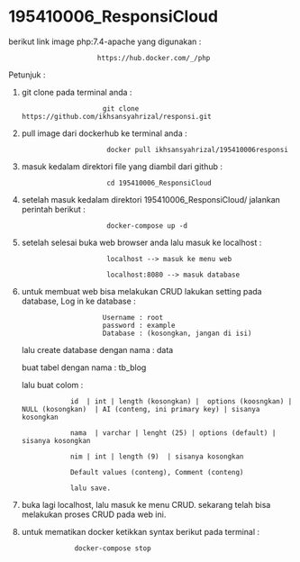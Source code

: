# 195410006_ResponsiCloud

berikut link image php:7.4-apache yang digunakan : 

                          https://hub.docker.com/_/php
                           
                           
Petunjuk : 
1. git clone pada terminal anda : 

                           git clone https://github.com/ikhsansyahrizal/responsi.git
                           
2. pull image dari dockerhub ke terminal anda : 

                            docker pull ikhsansyahrizal/195410006responsi


3. masuk kedalam direktori file yang diambil dari github : 

                            cd 195410006_ResponsiCloud


4. setelah masuk kedalam direktori 195410006_ResponsiCloud/ jalankan perintah berikut :

                            docker-compose up -d


5. setelah selesai buka web browser anda lalu masuk ke localhost : 

                            localhost --> masuk ke menu web
                            
                            localhost:8080 --> masuk database
 
 6. untuk membuat web bisa melakukan CRUD lakukan setting pada database, Log in ke database : 
 
                            Username : root
                            password : example
                            Database : (kosongkan, jangan di isi)
                            
                            
    lalu create database dengan nama : data                    
    
    buat tabel dengan nama : tb_blog
    
    lalu buat colom : 
    
                    id  | int | length (kosongkan) |  options (koosngkan) | NULL (kosongkan)  | AI (conteng, ini primary key) | sisanya kosongkan
                    
                    nama  | varchar | lenght (25) | options (default) | sisanya kosongkan
                    
                    nim | int | length (9)  | sisanya kosongkan
                    
                    Default values (conteng), Comment (conteng)
                    
                    lalu save.
                    
7. buka lagi localhost, lalu masuk ke menu CRUD. sekarang telah bisa melakukan proses CRUD pada web ini.

8. untuk mematikan docker ketikkan syntax berikut pada terminal : 

                    docker-compose stop
    
                        
